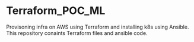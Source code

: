# Terraform_POC_ML
Provisoning infra on AWS using Terraform and installing k8s using Ansible.
This repository conaints Terraform files and ansible code.  
